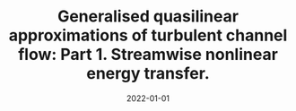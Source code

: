 ---
title: "Generalised quasilinear approximations of turbulent channel flow: Part 1. Streamwise nonlinear energy transfer."
collection: publications
permalink: /publication/2022-part1
date: 2022-01-01
venue: 'J. Fluid Mech.'
link: 'https://doi.org/10.1017/jfm.2022.59'
citation: 'Hernández, C. G., Yang, Q. and Hwang, Y. 2022&quot;Generalised quasilinear approximations of turbulent channel flow: Part 1. Streamwise nonlinear 
energy transfer.&quot; <i>J. Fluid Mech.</i> 936, A33. doi:10.1017/jfm.2022.59'
---